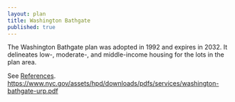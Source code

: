 ```yaml
---
layout: plan
title: Washington Bathgate
published: true
---
```


The Washington Bathgate plan was adopted in 1992 and expires in 2032. It delineates low-, moderate-, and middle-income housing for the lots in the plan area.

See [References](http://www.urbanreviewer.org/#page=references.html). https://www.nyc.gov/assets/hpd/downloads/pdfs/services/washington-bathgate-urp.pdf
